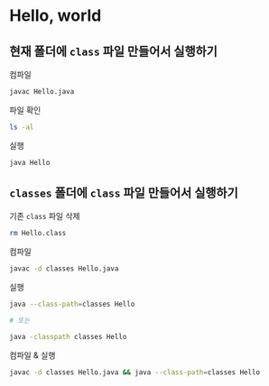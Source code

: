 # Hello, world

## 현재 폴더에 `class` 파일 만들어서 실행하기

컴파일

```bash
javac Hello.java
```

파일 확인

```bash
ls -al
```

실행

```bash
java Hello
```

## `classes` 폴더에 `class` 파일 만들어서 실행하기

기존 `class` 파일 삭제

```bash
rm Hello.class
```

컴파일

```bash
javac -d classes Hello.java
```

실행

```bash
java --class-path=classes Hello

# 또는

java -classpath classes Hello
```

컴파일 & 실행

```bash
javac -d classes Hello.java && java --class-path=classes Hello
```
